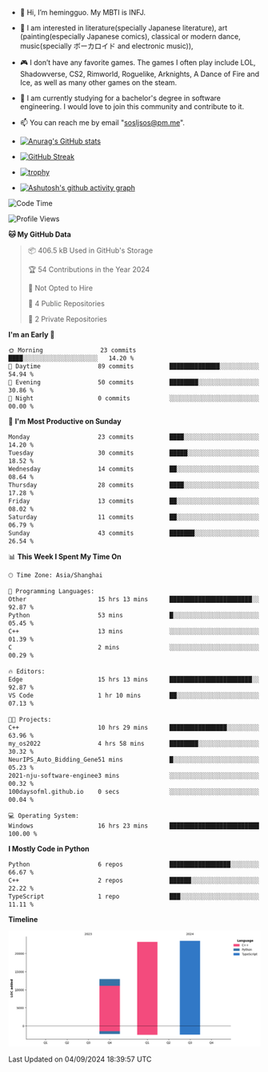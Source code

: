 - 👋 Hi, I’m hemingguo. My MBTI is INFJ.
- 🎨 I am interested in literature(specially Japanese literature), art (painting(especially Japanese comics), classical or modern dance, music(specially ボーカロイド and electronic music)),
- 🎮 I don’t have any favorite games. The games I often play include LOL, Shadowverse, CS2, Rimworld, Roguelike, Arknights, A Dance of Fire and Ice, as well as many other games on the steam.
- 🌱 I am currently studying for a bachelor's degree in software engineering. I would love to join this community and contribute to it.

- 📫 You can reach me by email "sosljsos@pm.me".


- [![Anurag's GitHub stats](https://github-readme-stats.vercel.app/api?username=hemingguo&show_icons=true&count_private=true&theme=aura&hide_border=true&icon_color=FF4500&text_color=76EE00)](https://github.com/anuraghazra/github-readme-stats)
  
- [![GitHub Streak](https://github-readme-streak-stats.herokuapp.com/?user=hemingguo&hide_border=true&theme=tokyonight)](https://git.io/streak-stats)
  
- [![trophy](https://github-profile-trophy.vercel.app/?username=hemingguo&theme=dracula)](https://github.com/ryo-ma/github-profile-trophy)
- [![Ashutosh's github activity graph](https://github-readme-activity-graph.vercel.app/graph?username=hemingguo&theme=tokyo-night&hide_border=true)](https://github.com/ashutosh00710/github-readme-activity-graph)
<!--START_SECTION:waka-->
![Code Time](http://img.shields.io/badge/Code%20Time-1%2C289%20hrs%209%20mins-blue)

![Profile Views](http://img.shields.io/badge/Profile%20Views-0-blue)

**🐱 My GitHub Data** 

> 📦 406.5 kB Used in GitHub's Storage 
 > 
> 🏆 54 Contributions in the Year 2024
 > 
> 🚫 Not Opted to Hire
 > 
> 📜 4 Public Repositories 
 > 
> 🔑 2 Private Repositories 
 > 
**I'm an Early 🐤** 

```text
🌞 Morning                23 commits          ████░░░░░░░░░░░░░░░░░░░░░   14.20 % 
🌆 Daytime                89 commits          ██████████████░░░░░░░░░░░   54.94 % 
🌃 Evening                50 commits          ████████░░░░░░░░░░░░░░░░░   30.86 % 
🌙 Night                  0 commits           ░░░░░░░░░░░░░░░░░░░░░░░░░   00.00 % 
```
📅 **I'm Most Productive on Sunday** 

```text
Monday                   23 commits          ████░░░░░░░░░░░░░░░░░░░░░   14.20 % 
Tuesday                  30 commits          █████░░░░░░░░░░░░░░░░░░░░   18.52 % 
Wednesday                14 commits          ██░░░░░░░░░░░░░░░░░░░░░░░   08.64 % 
Thursday                 28 commits          ████░░░░░░░░░░░░░░░░░░░░░   17.28 % 
Friday                   13 commits          ██░░░░░░░░░░░░░░░░░░░░░░░   08.02 % 
Saturday                 11 commits          ██░░░░░░░░░░░░░░░░░░░░░░░   06.79 % 
Sunday                   43 commits          ███████░░░░░░░░░░░░░░░░░░   26.54 % 
```


📊 **This Week I Spent My Time On** 

```text
🕑︎ Time Zone: Asia/Shanghai

💬 Programming Languages: 
Other                    15 hrs 13 mins      ███████████████████████░░   92.87 % 
Python                   53 mins             █░░░░░░░░░░░░░░░░░░░░░░░░   05.45 % 
C++                      13 mins             ░░░░░░░░░░░░░░░░░░░░░░░░░   01.39 % 
C                        2 mins              ░░░░░░░░░░░░░░░░░░░░░░░░░   00.29 % 

🔥 Editors: 
Edge                     15 hrs 13 mins      ███████████████████████░░   92.87 % 
VS Code                  1 hr 10 mins        ██░░░░░░░░░░░░░░░░░░░░░░░   07.13 % 

🐱‍💻 Projects: 
C++                      10 hrs 29 mins      ████████████████░░░░░░░░░   63.96 % 
my_os2022                4 hrs 58 mins       ████████░░░░░░░░░░░░░░░░░   30.32 % 
NeurIPS_Auto_Bidding_Gene51 mins             █░░░░░░░░░░░░░░░░░░░░░░░░   05.23 % 
2021-nju-software-enginee3 mins              ░░░░░░░░░░░░░░░░░░░░░░░░░   00.32 % 
100daysofml.github.io    0 secs              ░░░░░░░░░░░░░░░░░░░░░░░░░   00.04 % 

💻 Operating System: 
Windows                  16 hrs 23 mins      █████████████████████████   100.00 % 
```

**I Mostly Code in Python** 

```text
Python                   6 repos             █████████████████░░░░░░░░   66.67 % 
C++                      2 repos             ██████░░░░░░░░░░░░░░░░░░░   22.22 % 
TypeScript               1 repo              ███░░░░░░░░░░░░░░░░░░░░░░   11.11 % 
```



**Timeline**

![Lines of Code chart](https://raw.githubusercontent.com/hemingguo/hemingguo/main/assets/bar_graph.png)


 Last Updated on 04/09/2024 18:39:57 UTC
<!--END_SECTION:waka-->
<!---
hemingguo/hemingguo is a ✨ special ✨ repository because its `README.md` (this file) appears on your GitHub profile.
You can click the Preview link to take a look at your changes.
--->
